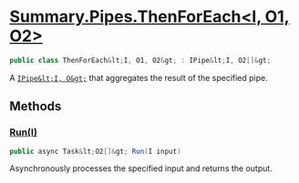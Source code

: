 # [Summary.Pipes.ThenForEach&lt;I, O1, O2&gt;](../src/Core/Pipes/ThenForEach.cs#L6)
```cs
public class ThenForEach&lt;I, O1, O2&gt; : IPipe&lt;I, O2[]&gt;
```

A [`IPipe&lt;I, O&gt;`](./Summary.Pipes.IPipe{I,O}.md) that aggregates the result of the specified pipe.

## Methods
### [Run(I)](../src/Core/Pipes/ThenForEach.cs#L9)
```cs
public async Task&lt;O2[]&gt; Run(I input)
```

Asynchronously processes the specified input and returns the output.

